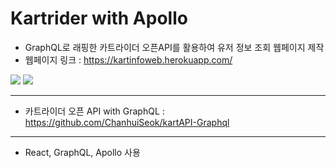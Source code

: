 # Kartrider with Apollo

* GraphQL로 래핑한 카트라이더 오픈API를 활용하여 유저 정보 조회 웹페이지 제작
* 웹페이지 링크 : https://kartinfoweb.herokuapp.com/
<img src = "https://i.imgur.com/hZykksF.png">
<img src = "https://i.imgur.com/vvRY9xW.png">

-----
* 카트라이더 오픈 API with GraphQL : https://github.com/ChanhuiSeok/kartAPI-Graphql

-----
* React, GraphQL, Apollo 사용
